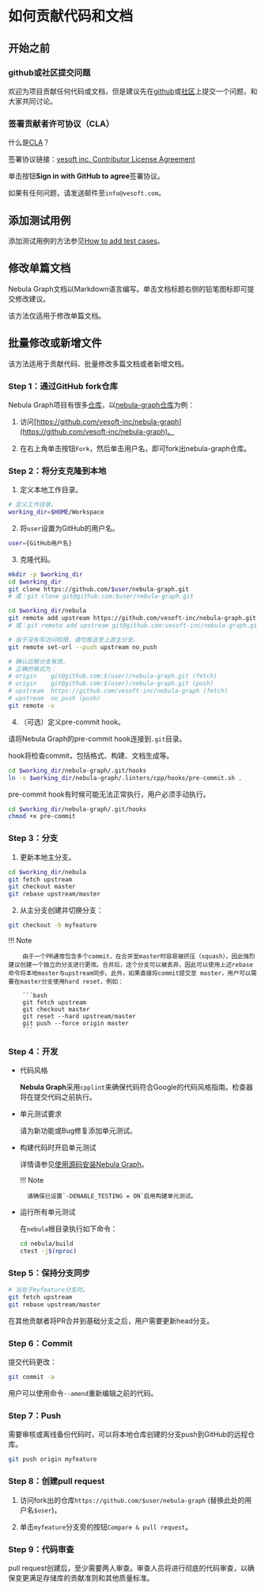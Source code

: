 # 如何贡献代码和文档

## 开始之前

### github或社区提交问题

欢迎为项目贡献任何代码或文档，但是建议先在[github](https://github.com/vesoft-inc/nebula-graph)或[社区](https://discuss.nebula-graph.io/)上提交一个问题，和大家共同讨论。

### 签署贡献者许可协议（CLA）

什么是[CLA](https://www.apache.org/licenses/contributor-agreements.html)？

签署协议链接：[vesoft inc. Contributor License Agreement](https://cla-assistant.io/vesoft-inc/)

单击按钮**Sign in with GitHub to agree**签署协议。

如果有任何问题，请发送邮件至`info@vesoft.com`。

## 添加测试用例

添加测试用例的方法参见[How to add test cases](https://github.com/vesoft-inc/nebula-graph/blob/master/tests/README.md#how-to-add-test-case)。

## 修改单篇文档

Nebula Graph文档以Markdown语言编写。单击文档标题右侧的铅笔图标即可提交修改建议。

该方法仅适用于修改单篇文档。

## 批量修改或新增文件

该方法适用于贡献代码、批量修改多篇文档或者新增文档。

### Step 1：通过GitHub fork仓库

Nebula Graph项目有很多[仓库](https://github.com/vesoft-inc)，以[nebula-graph仓库](https://github.com/vesoft-inc/nebula-graph)为例：

1. 访问[https://github.com/vesoft-inc/nebula-graph](https://github.com/vesoft-inc/nebula-graph)。

2. 在右上角单击按钮`Fork`，然后单击用户名，即可fork出nebula-graph仓库。

### Step 2：将分支克隆到本地

1. 定义本地工作目录。

  ```bash
  # 定义工作目录。
  working_dir=$HOME/Workspace
  ```

2. 将`user`设置为GitHub的用户名。

  ```bash
  user={GitHub用户名}
  ```

3. 克隆代码。

  ```bash
  mkdir -p $working_dir
  cd $working_dir
  git clone https://github.com/$user/nebula-graph.git
  # 或：git clone git@github.com:$user/nebula-graph.git

  cd $working_dir/nebula
  git remote add upstream https://github.com/vesoft-inc/nebula-graph.git
  # 或：git remote add upstream git@github.com:vesoft-inc/nebula-graph.git

  # 由于没有写访问权限，请勿推送至上游主分支。
  git remote set-url --push upstream no_push

  # 确认远程分支有效。
  # 正确的格式为：
  # origin    git@github.com:$(user)/nebula-graph.git (fetch)
  # origin    git@github.com:$(user)/nebula-graph.git (push)
  # upstream  https://github.com/vesoft-inc/nebula-graph (fetch)
  # upstream  no_push (push)
  git remote -v
  ```

4. （可选）定义pre-commit hook。

  请将Nebula Graph的pre-commit hook连接到`.git`目录。

  hook将检查commit，包括格式、构建、文档生成等。

  ```bash
  cd $working_dir/nebula-graph/.git/hooks
  ln -s $working_dir/nebula-graph/.linters/cpp/hooks/pre-commit.sh .
  ```

  pre-commit hook有时候可能无法正常执行，用户必须手动执行。

  ```bash
  cd $working_dir/nebula-graph/.git/hooks
  chmod +x pre-commit
  ```

### Step 3：分支

1. 更新本地主分支。

  ```bash
  cd $working_dir/nebula
  git fetch upstream
  git checkout master
  git rebase upstream/master
  ```

2. 从主分支创建并切换分支：

  ```bash
  git checkout -b myfeature
  ```

  !!! Note

        由于一个PR通常包含多个commit，在合并至master时容易被挤压（squash），因此强烈建议创建一个独立的分支进行更改。合并后，这个分支可以被丢弃，因此可以使用上述rebase命令将本地master与upstream同步。此外，如果直接将commit提交至 master，用户可以需要在master分支使用hard reset，例如：

        ```bash
        git fetch upstream
        git checkout master
        git reset --hard upstream/master
        git push --force origin master
        ```

### Step 4：开发

- 代码风格

  **Nebula Graph**采用`cpplint`来确保代码符合Google的代码风格指南。检查器将在提交代码之前执行。

- 单元测试要求

  请为新功能或Bug修复添加单元测试。

- 构建代码时开启单元测试

  详情请参见[使用源码安装Nebula Graph](../4.deployment-and-installation/2.compile-and-install-nebula-graph/1.install-nebula-graph-by-compiling-the-source-code.md)。

  !!! Note

        请确保已设置`-DENABLE_TESTING = ON`启用构建单元测试。

- 运行所有单元测试

  在`nebula`根目录执行如下命令：

  ```bash
  cd nebula/build
  ctest -j$(nproc)
  ```

### Step 5：保持分支同步

```bash
# 当处于myfeature分支时。
git fetch upstream
git rebase upstream/master
```

在其他贡献者将PR合并到基础分支之后，用户需要更新head分支。

### Step 6：Commit

提交代码更改：

```bash
git commit -a
```

用户可以使用命令`--amend`重新编辑之前的代码。

### Step 7：Push

需要审核或离线备份代码时，可以将本地仓库创建的分支push到GitHub的远程仓库。

```bash
git push origin myfeature
```

### Step 8：创建pull request

1. 访问fork出的仓库`https://github.com/$user/nebula-graph` (替换此处的用户名`$user`)。

2. 单击`myfeature`分支旁的按钮`Compare & pull request`。

### Step 9：代码审查

pull request创建后，至少需要两人审查。审查人员将进行彻底的代码审查，以确保变更满足存储库的贡献准则和其他质量标准。

